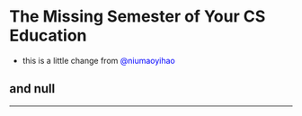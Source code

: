 # The Missing Semester of Your CS Education 

+ this is a little change from <font color=blue>@niumaoyihao</font>
## and null
***
